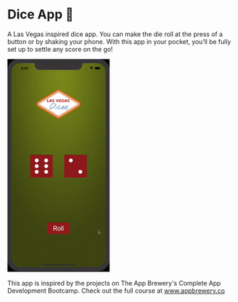 # Dice App 🎲
A Las Vegas inspired dice app. You can make the die roll at the press of a button or by shaking your phone. With this app in your pocket, you’ll be fully set up to settle any score on the go!

![](Dice-iOS-Demo.gif)

This app is inspired by the projects on The App Brewery's Complete App Development Bootcamp. Check out the full course at www.appbrewery.co
